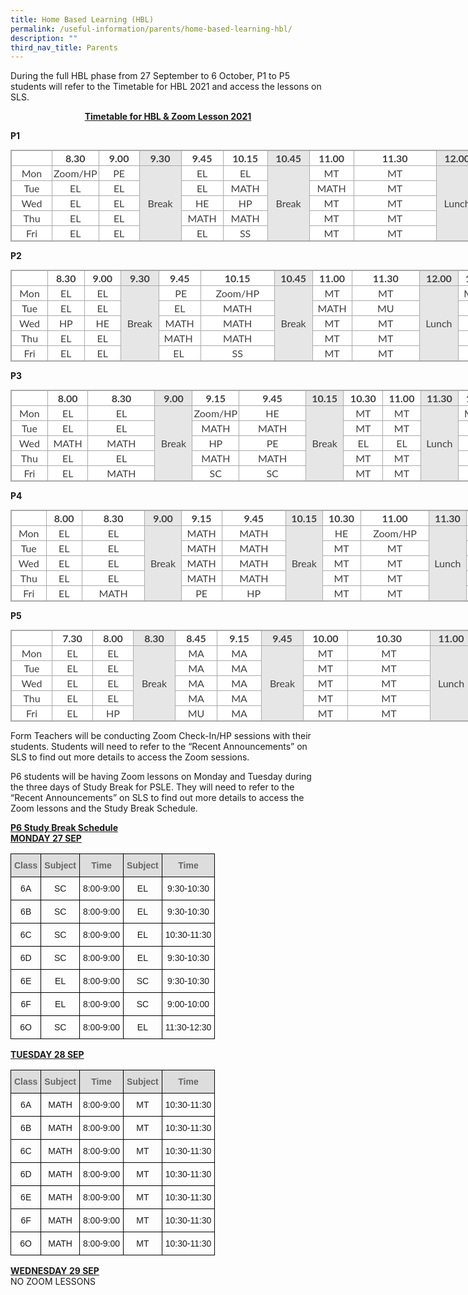 ```yaml
---
title: Home Based Learning (HBL)
permalink: /useful-information/parents/home-based-learning-hbl/
description: ""
third_nav_title: Parents
---
```

During the full HBL phase from 27 September to 6 October, P1 to P5 students will refer to the Timetable for HBL 2021 and access the lessons on SLS.

<p style="text-align:center;"><strong><u>Timetable for HBL & Zoom Lesson 2021</u></strong></p>

**P1**  

<table class="iveo_table ives_tab_simple3" style="margin: 0px; outline: 0px; padding: 0px; border-collapse: collapse; border: 1px solid rgb(170, 170, 170); color: rgb(65, 64, 66); font-family: Lato, sans-serif; font-size: 16px; font-style: normal; font-variant-ligatures: normal; font-variant-caps: normal; font-weight: 400; letter-spacing: normal; orphans: 2; text-align: left; text-transform: none; white-space: normal; widows: 2; word-spacing: 0px; -webkit-text-stroke-width: 0px; background-color: rgb(255, 255, 255); text-decoration-thickness: initial; text-decoration-style: initial; text-decoration-color: initial; width: 890px;"><tbody style="margin: 0px; outline: 0px; padding: 0px;"><tr style="margin: 0px; outline: 0px; padding: 0px;"><td width="60" style="margin: 0px; outline: 0px; padding: 2px; text-align: center; border: 1px solid rgb(170, 170, 170);"></td><td style="margin: 0px; outline: 0px; padding: 2px; text-align: center; border: 1px solid rgb(170, 170, 170); width: 60px;"><strong style="margin: 0px; outline: 0px; padding: 0px;">8.30</strong></td><td style="margin: 0px; outline: 0px; padding: 2px; text-align: center; border: 1px solid rgb(170, 170, 170); width: 60px;"><strong style="margin: 0px; outline: 0px; padding: 0px;">9.00</strong></td><td width="62" style="margin: 0px; outline: 0px; padding: 2px; text-align: center; border: 1px solid rgb(170, 170, 170); background-color: rgb(231, 230, 230);"><strong style="margin: 0px; outline: 0px; padding: 0px;">9.30</strong><br style="margin: 0px; outline: 0px; padding: 0px;"></td><td width="62" style="margin: 0px; outline: 0px; padding: 2px; text-align: center; border: 1px solid rgb(170, 170, 170);"><strong style="margin: 0px; outline: 0px; padding: 0px;">9.45</strong><br style="margin: 0px; outline: 0px; padding: 0px;"></td><td width="62" style="margin: 0px; outline: 0px; padding: 2px; text-align: center; border: 1px solid rgb(170, 170, 170);"><strong style="margin: 0px; outline: 0px; padding: 0px;">10.15</strong><br style="margin: 0px; outline: 0px; padding: 0px;"></td><td width="62" style="margin: 0px; outline: 0px; padding: 2px; text-align: center; border: 1px solid rgb(170, 170, 170); background-color: rgb(231, 230, 230);"><strong style="margin: 0px; outline: 0px; padding: 0px;">10.45</strong><br style="margin: 0px; outline: 0px; padding: 0px;"></td><td width="66" style="margin: 0px; outline: 0px; padding: 2px; text-align: center; border: 1px solid rgb(170, 170, 170);"><strong style="margin: 0px; outline: 0px; padding: 0px;">11.00</strong><br style="margin: 0px; outline: 0px; padding: 0px;"></td><td width="61" style="margin: 0px; outline: 0px; padding: 2px; text-align: center; border: 1px solid rgb(170, 170, 170);"><strong style="margin: 0px; outline: 0px; padding: 0px;">11.30</strong><br style="margin: 0px; outline: 0px; padding: 0px;"></td><td width="62" style="margin: 0px; outline: 0px; padding: 2px; text-align: center; border: 1px solid rgb(170, 170, 170); background-color: rgb(231, 230, 230);"><strong style="margin: 0px; outline: 0px; padding: 0px;">12.00</strong><br style="margin: 0px; outline: 0px; padding: 0px;"></td><td width="61" style="margin: 0px; outline: 0px; padding: 2px; text-align: center; border: 1px solid rgb(170, 170, 170);"><strong style="margin: 0px; outline: 0px; padding: 0px;">12.30</strong><br style="margin: 0px; outline: 0px; padding: 0px;"></td><td width="60" style="margin: 0px; outline: 0px; padding: 2px; text-align: center; border: 1px solid rgb(170, 170, 170);"><strong style="margin: 0px; outline: 0px; padding: 0px;">1.00</strong><br style="margin: 0px; outline: 0px; padding: 0px;"></td></tr><tr style="margin: 0px; outline: 0px; padding: 0px;"><td width="60" style="margin: 0px; outline: 0px; padding: 2px; text-align: center; border: 1px solid rgb(170, 170, 170);">Mon<br style="margin: 0px; outline: 0px; padding: 0px;"></td><td style="margin: 0px; outline: 0px; padding: 2px; text-align: center; border: 1px solid rgb(170, 170, 170); width: 60px;">Zoom/HP</td><td style="margin: 0px; outline: 0px; padding: 2px; text-align: center; border: 1px solid rgb(170, 170, 170); width: 60px;">PE</td><td rowspan="5" width="62" style="margin: 0px; outline: 0px; padding: 2px; text-align: center; border: 1px solid rgb(170, 170, 170); background-color: rgb(231, 230, 230);">Break<br style="margin: 0px; outline: 0px; padding: 0px;"></td><td width="62" style="margin: 0px; outline: 0px; padding: 2px; text-align: center; border: 1px solid rgb(170, 170, 170);">EL</td><td width="62" style="margin: 0px; outline: 0px; padding: 2px; text-align: center; border: 1px solid rgb(170, 170, 170);">EL<br style="margin: 0px; outline: 0px; padding: 0px;"></td><td rowspan="5" width="62" style="margin: 0px; outline: 0px; padding: 2px; text-align: center; border: 1px solid rgb(170, 170, 170); background-color: rgb(231, 230, 230);">Break<br style="margin: 0px; outline: 0px; padding: 0px;"></td><td style="margin: 0px; outline: 0px; padding: 2px; text-align: center; border: 1px solid rgb(170, 170, 170);">MT</td><td width="127" style="margin: 0px; outline: 0px; padding: 2px; text-align: center; border: 1px solid rgb(170, 170, 170);">MT<br style="margin: 0px; outline: 0px; padding: 0px;"></td><td rowspan="5" width="62" style="margin: 0px; outline: 0px; padding: 2px; text-align: center; border: 1px solid rgb(170, 170, 170); background-color: rgb(231, 230, 230);">Lunch<br style="margin: 0px; outline: 0px; padding: 0px;"></td><td width="61" style="margin: 0px; outline: 0px; padding: 2px; text-align: center; border: 1px solid rgb(170, 170, 170);">MATH<br style="margin: 0px; outline: 0px; padding: 0px;"></td><td width="60" style="margin: 0px; outline: 0px; padding: 2px; text-align: center; border: 1px solid rgb(170, 170, 170);">MATH<br style="margin: 0px; outline: 0px; padding: 0px;"></td></tr><tr style="margin: 0px; outline: 0px; padding: 0px;"><td width="60" style="margin: 0px; outline: 0px; padding: 2px; text-align: center; border: 1px solid rgb(170, 170, 170);">Tue<br style="margin: 0px; outline: 0px; padding: 0px;"></td><td style="margin: 0px; outline: 0px; padding: 2px; text-align: center; border: 1px solid rgb(170, 170, 170); width: 60px;">EL</td><td style="margin: 0px; outline: 0px; padding: 2px; text-align: center; border: 1px solid rgb(170, 170, 170); width: 60px;">EL</td><td width="62" style="margin: 0px; outline: 0px; padding: 2px; text-align: center; border: 1px solid rgb(170, 170, 170);">EL<br style="margin: 0px; outline: 0px; padding: 0px;"></td><td width="62" style="margin: 0px; outline: 0px; padding: 2px; text-align: center; border: 1px solid rgb(170, 170, 170);">MATH<br style="margin: 0px; outline: 0px; padding: 0px;"></td><td width="66" style="margin: 0px; outline: 0px; padding: 2px; text-align: center; border: 1px solid rgb(170, 170, 170);">MATH<br style="margin: 0px; outline: 0px; padding: 0px;"></td><td width="61" style="margin: 0px; outline: 0px; padding: 2px; text-align: center; border: 1px solid rgb(170, 170, 170);">MT<br style="margin: 0px; outline: 0px; padding: 0px;"></td><td width="61" style="margin: 0px; outline: 0px; padding: 2px; text-align: center; border: 1px solid rgb(170, 170, 170);">MT<br style="margin: 0px; outline: 0px; padding: 0px;"></td><td width="60" style="margin: 0px; outline: 0px; padding: 2px; text-align: center; border: 1px solid rgb(170, 170, 170);">MU<br style="margin: 0px; outline: 0px; padding: 0px;"></td></tr><tr style="margin: 0px; outline: 0px; padding: 0px;"><td width="60" style="margin: 0px; outline: 0px; padding: 2px; text-align: center; border: 1px solid rgb(170, 170, 170);">Wed<br style="margin: 0px; outline: 0px; padding: 0px;"></td><td style="margin: 0px; outline: 0px; padding: 2px; text-align: center; border: 1px solid rgb(170, 170, 170); width: 60px;">EL</td><td style="margin: 0px; outline: 0px; padding: 2px; text-align: center; border: 1px solid rgb(170, 170, 170); width: 60px;">EL</td><td style="margin: 0px; outline: 0px; padding: 2px; text-align: center; border: 1px solid rgb(170, 170, 170);">HE</td><td width="66" style="margin: 0px; outline: 0px; padding: 2px; text-align: center; border: 1px solid rgb(170, 170, 170);">HP<br style="margin: 0px; outline: 0px; padding: 0px;"></td><td width="61" style="margin: 0px; outline: 0px; padding: 2px; text-align: center; border: 1px solid rgb(170, 170, 170);">MT<br style="margin: 0px; outline: 0px; padding: 0px;"></td><td width="61" style="margin: 0px; outline: 0px; padding: 2px; text-align: center; border: 1px solid rgb(170, 170, 170);">MT<br style="margin: 0px; outline: 0px; padding: 0px;"></td><td width="60" style="margin: 0px; outline: 0px; padding: 2px; text-align: center; border: 1px solid rgb(170, 170, 170);">MATH<br style="margin: 0px; outline: 0px; padding: 0px;"></td><td width="60" style="margin: 0px; outline: 0px; padding: 2px; text-align: center; border: 1px solid rgb(170, 170, 170);">MATH<br style="margin: 0px; outline: 0px; padding: 0px;"></td></tr><tr style="margin: 0px; outline: 0px; padding: 0px;"><td width="60" style="margin: 0px; outline: 0px; padding: 2px; text-align: center; border: 1px solid rgb(170, 170, 170);">Thu<br style="margin: 0px; outline: 0px; padding: 0px;"></td><td style="margin: 0px; outline: 0px; padding: 2px; text-align: center; border: 1px solid rgb(170, 170, 170); width: 60px;">EL</td><td style="margin: 0px; outline: 0px; padding: 2px; text-align: center; border: 1px solid rgb(170, 170, 170); width: 60px;">EL</td><td width="62" style="margin: 0px; outline: 0px; padding: 2px; text-align: center; border: 1px solid rgb(170, 170, 170);">MATH</td><td width="62" style="margin: 0px; outline: 0px; padding: 2px; text-align: center; border: 1px solid rgb(170, 170, 170);">MATH<br style="margin: 0px; outline: 0px; padding: 0px;"></td><td width="66" style="margin: 0px; outline: 0px; padding: 2px; text-align: center; border: 1px solid rgb(170, 170, 170);">MT<br style="margin: 0px; outline: 0px; padding: 0px;"></td><td width="61" style="margin: 0px; outline: 0px; padding: 2px; text-align: center; border: 1px solid rgb(170, 170, 170);">MT<br style="margin: 0px; outline: 0px; padding: 0px;"></td><td width="61" style="margin: 0px; outline: 0px; padding: 2px; text-align: center; border: 1px solid rgb(170, 170, 170);">ART<br style="margin: 0px; outline: 0px; padding: 0px;"></td><td width="60" style="margin: 0px; outline: 0px; padding: 2px; text-align: center; border: 1px solid rgb(170, 170, 170);">ART<br style="margin: 0px; outline: 0px; padding: 0px;"></td></tr><tr style="margin: 0px; outline: 0px; padding: 0px;"><td width="60" style="margin: 0px; outline: 0px; padding: 2px; text-align: center; border: 1px solid rgb(170, 170, 170);">Fri<br style="margin: 0px; outline: 0px; padding: 0px;"></td><td style="margin: 0px; outline: 0px; padding: 2px; text-align: center; border: 1px solid rgb(170, 170, 170); width: 60px;">EL</td><td style="margin: 0px; outline: 0px; padding: 2px; text-align: center; border: 1px solid rgb(170, 170, 170); width: 60px;">EL</td><td width="62" style="margin: 0px; outline: 0px; padding: 2px; text-align: center; border: 1px solid rgb(170, 170, 170);">EL<br style="margin: 0px; outline: 0px; padding: 0px;"></td><td width="62" style="margin: 0px; outline: 0px; padding: 2px; text-align: center; border: 1px solid rgb(170, 170, 170);">SS<br style="margin: 0px; outline: 0px; padding: 0px;"></td><td style="margin: 0px; outline: 0px; padding: 2px; text-align: center; border: 1px solid rgb(170, 170, 170);">MT</td><td width="127" style="margin: 0px; outline: 0px; padding: 2px; text-align: center; border: 1px solid rgb(170, 170, 170);">MT<br style="margin: 0px; outline: 0px; padding: 0px;"></td><td width="61" style="margin: 0px; outline: 0px; padding: 2px; text-align: center; border: 1px solid rgb(170, 170, 170);">MT<br style="margin: 0px; outline: 0px; padding: 0px;"></td><td width="60" style="margin: 0px; outline: 0px; padding: 2px; text-align: center; border: 1px solid rgb(170, 170, 170);">MU<br style="margin: 0px; outline: 0px; padding: 0px;"></td></tr></tbody></table>

  
  
**P2**  

<table class="iveo_table ives_tab_simple3" style="margin: 0px; outline: 0px; padding: 0px; border-collapse: collapse; border: 1px solid rgb(170, 170, 170); color: rgb(65, 64, 66); font-family: Lato, sans-serif; font-size: 16px; font-style: normal; font-variant-ligatures: normal; font-variant-caps: normal; font-weight: 400; letter-spacing: normal; orphans: 2; text-align: left; text-transform: none; white-space: normal; widows: 2; word-spacing: 0px; -webkit-text-stroke-width: 0px; background-color: rgb(255, 255, 255); text-decoration-thickness: initial; text-decoration-style: initial; text-decoration-color: initial; width: 890px;"><tbody style="margin: 0px; outline: 0px; padding: 0px;"><tr style="margin: 0px; outline: 0px; padding: 0px;"><td width="60" style="margin: 0px; outline: 0px; padding: 2px; text-align: center; border: 1px solid rgb(170, 170, 170);"></td><td width="61" style="margin: 0px; outline: 0px; padding: 2px; text-align: center; border: 1px solid rgb(170, 170, 170);"><strong style="margin: 0px; outline: 0px; padding: 0px;">8.30</strong><br style="margin: 0px; outline: 0px; padding: 0px;"></td><td width="61" style="margin: 0px; outline: 0px; padding: 2px; text-align: center; border: 1px solid rgb(170, 170, 170);"><strong style="margin: 0px; outline: 0px; padding: 0px;">9.00</strong><br style="margin: 0px; outline: 0px; padding: 0px;"></td><td width="61" style="margin: 0px; outline: 0px; padding: 2px; text-align: center; border: 1px solid rgb(170, 170, 170); background-color: rgb(231, 230, 230);"><strong style="margin: 0px; outline: 0px; padding: 0px;">9.30</strong><br style="margin: 0px; outline: 0px; padding: 0px;"></td><td width="66" style="margin: 0px; outline: 0px; padding: 2px; text-align: center; border: 1px solid rgb(170, 170, 170);"><strong style="margin: 0px; outline: 0px; padding: 0px;">9.45</strong><br style="margin: 0px; outline: 0px; padding: 0px;"></td><td width="62" style="margin: 0px; outline: 0px; padding: 2px; text-align: center; border: 1px solid rgb(170, 170, 170);"><strong style="margin: 0px; outline: 0px; padding: 0px;">10.15</strong><br style="margin: 0px; outline: 0px; padding: 0px;"></td><td width="61" style="margin: 0px; outline: 0px; padding: 2px; text-align: center; border: 1px solid rgb(170, 170, 170); background-color: rgb(231, 230, 230);"><strong style="margin: 0px; outline: 0px; padding: 0px;">10.45</strong><br style="margin: 0px; outline: 0px; padding: 0px;"></td><td colspan="2" width="65" style="margin: 0px; outline: 0px; padding: 2px; text-align: center; border: 1px solid rgb(170, 170, 170);"><strong style="margin: 0px; outline: 0px; padding: 0px;">11.00</strong><br style="margin: 0px; outline: 0px; padding: 0px;"></td><td width="61" style="margin: 0px; outline: 0px; padding: 2px; text-align: center; border: 1px solid rgb(170, 170, 170);"><strong style="margin: 0px; outline: 0px; padding: 0px;">11.30</strong><br style="margin: 0px; outline: 0px; padding: 0px;"></td><td width="62" style="margin: 0px; outline: 0px; padding: 2px; text-align: center; border: 1px solid rgb(170, 170, 170); background-color: rgb(231, 230, 230);"><strong style="margin: 0px; outline: 0px; padding: 0px;">12.00</strong><br style="margin: 0px; outline: 0px; padding: 0px;"></td><td width="63" style="margin: 0px; outline: 0px; padding: 2px; text-align: center; border: 1px solid rgb(170, 170, 170);"><strong style="margin: 0px; outline: 0px; padding: 0px;">12.30</strong><br style="margin: 0px; outline: 0px; padding: 0px;"></td><td width="60" style="margin: 0px; outline: 0px; padding: 2px; text-align: center; border: 1px solid rgb(170, 170, 170);"><strong style="margin: 0px; outline: 0px; padding: 0px;">1.00</strong><br style="margin: 0px; outline: 0px; padding: 0px;"></td></tr><tr style="margin: 0px; outline: 0px; padding: 0px;"><td width="60" style="margin: 0px; outline: 0px; padding: 2px; text-align: center; border: 1px solid rgb(170, 170, 170);">Mon<br style="margin: 0px; outline: 0px; padding: 0px;"></td><td width="61" style="margin: 0px; outline: 0px; padding: 2px; text-align: center; border: 1px solid rgb(170, 170, 170);">EL<br style="margin: 0px; outline: 0px; padding: 0px;"></td><td width="61" style="margin: 0px; outline: 0px; padding: 2px; text-align: center; border: 1px solid rgb(170, 170, 170);">EL<br style="margin: 0px; outline: 0px; padding: 0px;"></td><td rowspan="5" width="61" style="margin: 0px; outline: 0px; padding: 2px; text-align: center; border: 1px solid rgb(170, 170, 170); background-color: rgb(231, 230, 230);">Break<br style="margin: 0px; outline: 0px; padding: 0px;"></td><td style="margin: 0px; outline: 0px; padding: 2px; text-align: center; border: 1px solid rgb(170, 170, 170);">&nbsp;PE</td><td width="128" style="margin: 0px; outline: 0px; padding: 2px; text-align: center; border: 1px solid rgb(170, 170, 170);">Zoom/HP<br style="margin: 0px; outline: 0px; padding: 0px;"></td><td rowspan="5" width="61" style="margin: 0px; outline: 0px; padding: 2px; text-align: center; border: 1px solid rgb(170, 170, 170); background-color: rgb(231, 230, 230);">Break<br style="margin: 0px; outline: 0px; padding: 0px;"></td><td colspan="2" style="margin: 0px; outline: 0px; padding: 2px; text-align: center; border: 1px solid rgb(170, 170, 170);">MT</td><td width="125" style="margin: 0px; outline: 0px; padding: 2px; text-align: center; border: 1px solid rgb(170, 170, 170);">MT</td><td rowspan="5" width="62" style="margin: 0px; outline: 0px; padding: 2px; text-align: center; border: 1px solid rgb(170, 170, 170); background-color: rgb(231, 230, 230);">Lunch<br style="margin: 0px; outline: 0px; padding: 0px;"></td><td width="63" style="margin: 0px; outline: 0px; padding: 2px; text-align: center; border: 1px solid rgb(170, 170, 170);">MATH<br style="margin: 0px; outline: 0px; padding: 0px;"></td><td width="60" style="margin: 0px; outline: 0px; padding: 2px; text-align: center; border: 1px solid rgb(170, 170, 170);">MATH<br style="margin: 0px; outline: 0px; padding: 0px;"></td></tr><tr style="margin: 0px; outline: 0px; padding: 0px;"><td width="60" style="margin: 0px; outline: 0px; padding: 2px; text-align: center; border: 1px solid rgb(170, 170, 170);">Tue<br style="margin: 0px; outline: 0px; padding: 0px;"></td><td width="61" style="margin: 0px; outline: 0px; padding: 2px; text-align: center; border: 1px solid rgb(170, 170, 170);">EL<br style="margin: 0px; outline: 0px; padding: 0px;"></td><td width="61" style="margin: 0px; outline: 0px; padding: 2px; text-align: center; border: 1px solid rgb(170, 170, 170);">EL<br style="margin: 0px; outline: 0px; padding: 0px;"></td><td width="66" style="margin: 0px; outline: 0px; padding: 2px; text-align: center; border: 1px solid rgb(170, 170, 170);">EL<br style="margin: 0px; outline: 0px; padding: 0px;"></td><td width="62" style="margin: 0px; outline: 0px; padding: 2px; text-align: center; border: 1px solid rgb(170, 170, 170);">MATH<br style="margin: 0px; outline: 0px; padding: 0px;"></td><td width="62" style="margin: 0px; outline: 0px; padding: 2px; text-align: center; border: 1px solid rgb(170, 170, 170);">MATH<br style="margin: 0px; outline: 0px; padding: 0px;"></td><td colspan="2" width="63" style="margin: 0px; outline: 0px; padding: 2px; text-align: center; border: 1px solid rgb(170, 170, 170);">MU<br style="margin: 0px; outline: 0px; padding: 0px;"></td><td style="margin: 0px; outline: 0px; padding: 2px; text-align: center; border: 1px solid rgb(170, 170, 170);">&nbsp;MT</td><td width="123" style="margin: 0px; outline: 0px; padding: 2px; text-align: center; border: 1px solid rgb(170, 170, 170);">MT</td></tr><tr style="margin: 0px; outline: 0px; padding: 0px;"><td width="60" style="margin: 0px; outline: 0px; padding: 2px; text-align: center; border: 1px solid rgb(170, 170, 170);">Wed<br style="margin: 0px; outline: 0px; padding: 0px;"></td><td width="61" style="margin: 0px; outline: 0px; padding: 2px; text-align: center; border: 1px solid rgb(170, 170, 170);">HP</td><td width="61" style="margin: 0px; outline: 0px; padding: 2px; text-align: center; border: 1px solid rgb(170, 170, 170);">HE<br style="margin: 0px; outline: 0px; padding: 0px;"></td><td width="66" style="margin: 0px; outline: 0px; padding: 2px; text-align: center; border: 1px solid rgb(170, 170, 170);">MATH<br style="margin: 0px; outline: 0px; padding: 0px;"></td><td width="62" style="margin: 0px; outline: 0px; padding: 2px; text-align: center; border: 1px solid rgb(170, 170, 170);">MATH<br style="margin: 0px; outline: 0px; padding: 0px;"></td><td colspan="2" style="margin: 0px; outline: 0px; padding: 2px; text-align: center; border: 1px solid rgb(170, 170, 170);">MT</td><td width="125" style="margin: 0px; outline: 0px; padding: 2px; text-align: center; border: 1px solid rgb(170, 170, 170);">MT<br style="margin: 0px; outline: 0px; padding: 0px;"></td><td width="63" style="margin: 0px; outline: 0px; padding: 2px; text-align: center; border: 1px solid rgb(170, 170, 170);">EL<br style="margin: 0px; outline: 0px; padding: 0px;"></td><td width="60" style="margin: 0px; outline: 0px; padding: 2px; text-align: center; border: 1px solid rgb(170, 170, 170);">EL<br style="margin: 0px; outline: 0px; padding: 0px;"></td></tr><tr style="margin: 0px; outline: 0px; padding: 0px;"><td width="60" style="margin: 0px; outline: 0px; padding: 2px; text-align: center; border: 1px solid rgb(170, 170, 170);">Thu<br style="margin: 0px; outline: 0px; padding: 0px;"></td><td width="61" style="margin: 0px; outline: 0px; padding: 2px; text-align: center; border: 1px solid rgb(170, 170, 170);">EL<br style="margin: 0px; outline: 0px; padding: 0px;"></td><td width="61" style="margin: 0px; outline: 0px; padding: 2px; text-align: center; border: 1px solid rgb(170, 170, 170);">EL<br style="margin: 0px; outline: 0px; padding: 0px;"></td><td style="margin: 0px; outline: 0px; padding: 2px; text-align: center; border: 1px solid rgb(170, 170, 170);">MATH&nbsp;</td><td width="128" style="margin: 0px; outline: 0px; padding: 2px; text-align: center; border: 1px solid rgb(170, 170, 170);">MATH</td><td colspan="2" width="65" style="margin: 0px; outline: 0px; padding: 2px; text-align: center; border: 1px solid rgb(170, 170, 170);">MT<br style="margin: 0px; outline: 0px; padding: 0px;"></td><td width="61" style="margin: 0px; outline: 0px; padding: 2px; text-align: center; border: 1px solid rgb(170, 170, 170);">MT<br style="margin: 0px; outline: 0px; padding: 0px;"></td><td width="63" style="margin: 0px; outline: 0px; padding: 2px; text-align: center; border: 1px solid rgb(170, 170, 170);">ART<br style="margin: 0px; outline: 0px; padding: 0px;"></td><td width="60" style="margin: 0px; outline: 0px; padding: 2px; text-align: center; border: 1px solid rgb(170, 170, 170);">ART<br style="margin: 0px; outline: 0px; padding: 0px;"></td></tr><tr style="margin: 0px; outline: 0px; padding: 0px;"><td width="60" style="margin: 0px; outline: 0px; padding: 2px; text-align: center; border: 1px solid rgb(170, 170, 170);">Fri<br style="margin: 0px; outline: 0px; padding: 0px;"></td><td width="61" style="margin: 0px; outline: 0px; padding: 2px; text-align: center; border: 1px solid rgb(170, 170, 170);">EL<br style="margin: 0px; outline: 0px; padding: 0px;"></td><td width="61" style="margin: 0px; outline: 0px; padding: 2px; text-align: center; border: 1px solid rgb(170, 170, 170);">EL<br style="margin: 0px; outline: 0px; padding: 0px;"></td><td style="margin: 0px; outline: 0px; padding: 2px; text-align: center; border: 1px solid rgb(170, 170, 170);">EL&nbsp;</td><td width="128" style="margin: 0px; outline: 0px; padding: 2px; text-align: center; border: 1px solid rgb(170, 170, 170);">SS<br style="margin: 0px; outline: 0px; padding: 0px;"></td><td colspan="2" width="65" style="margin: 0px; outline: 0px; padding: 2px; text-align: center; border: 1px solid rgb(170, 170, 170);">MT<br style="margin: 0px; outline: 0px; padding: 0px;"></td><td width="61" style="margin: 0px; outline: 0px; padding: 2px; text-align: center; border: 1px solid rgb(170, 170, 170);">MT<br style="margin: 0px; outline: 0px; padding: 0px;"></td><td width="63" style="margin: 0px; outline: 0px; padding: 2px; text-align: center; border: 1px solid rgb(170, 170, 170);">MT<br style="margin: 0px; outline: 0px; padding: 0px;"></td><td width="60" style="margin: 0px; outline: 0px; padding: 2px; text-align: center; border: 1px solid rgb(170, 170, 170);">MU<br style="margin: 0px; outline: 0px; padding: 0px;"></td></tr></tbody></table>

  
  

**P3**

<table class="iveo_table ives_tab_simple3" style="margin: 0px; outline: 0px; padding: 0px; border-collapse: collapse; border: 1px solid rgb(170, 170, 170); color: rgb(65, 64, 66); font-family: Lato, sans-serif; font-size: 16px; font-style: normal; font-variant-ligatures: normal; font-variant-caps: normal; font-weight: 400; letter-spacing: normal; orphans: 2; text-align: left; text-transform: none; white-space: normal; widows: 2; word-spacing: 0px; -webkit-text-stroke-width: 0px; background-color: rgb(255, 255, 255); text-decoration-thickness: initial; text-decoration-style: initial; text-decoration-color: initial; width: 890px;"><tbody style="margin: 0px; outline: 0px; padding: 0px;"><tr style="margin: 0px; outline: 0px; padding: 0px;"><td width="62" style="margin: 0px; outline: 0px; padding: 2px; text-align: center; border: 1px solid rgb(170, 170, 170);"></td><td width="66" style="margin: 0px; outline: 0px; padding: 2px; text-align: center; border: 1px solid rgb(170, 170, 170);"><strong style="margin: 0px; outline: 0px; padding: 0px;">8.00</strong><br style="margin: 0px; outline: 0px; padding: 0px;"></td><td width="62" style="margin: 0px; outline: 0px; padding: 2px; text-align: center; border: 1px solid rgb(170, 170, 170);"><strong style="margin: 0px; outline: 0px; padding: 0px;">8.30</strong><br style="margin: 0px; outline: 0px; padding: 0px;"></td><td width="62" style="margin: 0px; outline: 0px; padding: 2px; text-align: center; border: 1px solid rgb(170, 170, 170); background-color: rgb(231, 230, 230);"><strong style="margin: 0px; outline: 0px; padding: 0px;">9.00</strong><br style="margin: 0px; outline: 0px; padding: 0px;"></td><td width="66" style="margin: 0px; outline: 0px; padding: 2px; text-align: center; border: 1px solid rgb(170, 170, 170);"><strong style="margin: 0px; outline: 0px; padding: 0px;">9.15</strong><br style="margin: 0px; outline: 0px; padding: 0px;"></td><td width="62" style="margin: 0px; outline: 0px; padding: 2px; text-align: center; border: 1px solid rgb(170, 170, 170);"><strong style="margin: 0px; outline: 0px; padding: 0px;">9.45</strong><br style="margin: 0px; outline: 0px; padding: 0px;"></td><td width="62" style="margin: 0px; outline: 0px; padding: 2px; text-align: center; border: 1px solid rgb(170, 170, 170); background-color: rgb(231, 230, 230);"><strong style="margin: 0px; outline: 0px; padding: 0px;">10.15</strong><br style="margin: 0px; outline: 0px; padding: 0px;"></td><td width="66" style="margin: 0px; outline: 0px; padding: 2px; text-align: center; border: 1px solid rgb(170, 170, 170);"><strong style="margin: 0px; outline: 0px; padding: 0px;">10.30</strong><br style="margin: 0px; outline: 0px; padding: 0px;"></td><td width="62" style="margin: 0px; outline: 0px; padding: 2px; text-align: center; border: 1px solid rgb(170, 170, 170);"><strong style="margin: 0px; outline: 0px; padding: 0px;">11.00</strong><br style="margin: 0px; outline: 0px; padding: 0px;"></td><td width="62" style="margin: 0px; outline: 0px; padding: 2px; text-align: center; border: 1px solid rgb(170, 170, 170); background-color: rgb(231, 230, 230);"><strong style="margin: 0px; outline: 0px; padding: 0px;">11.30</strong><br style="margin: 0px; outline: 0px; padding: 0px;"></td><td width="66" style="margin: 0px; outline: 0px; padding: 2px; text-align: center; border: 1px solid rgb(170, 170, 170);"><strong style="margin: 0px; outline: 0px; padding: 0px;">12.00</strong><br style="margin: 0px; outline: 0px; padding: 0px;"></td><td width="62" style="margin: 0px; outline: 0px; padding: 2px; text-align: center; border: 1px solid rgb(170, 170, 170);"><strong style="margin: 0px; outline: 0px; padding: 0px;">12.30</strong><br style="margin: 0px; outline: 0px; padding: 0px;"></td></tr><tr style="margin: 0px; outline: 0px; padding: 0px;"><td width="62" style="margin: 0px; outline: 0px; padding: 2px; text-align: center; border: 1px solid rgb(170, 170, 170);">Mon<br style="margin: 0px; outline: 0px; padding: 0px;"></td><td style="margin: 0px; outline: 0px; padding: 2px; text-align: center; border: 1px solid rgb(170, 170, 170);">EL</td><td width="128" style="margin: 0px; outline: 0px; padding: 2px; text-align: center; border: 1px solid rgb(170, 170, 170);">EL<br style="margin: 0px; outline: 0px; padding: 0px;"></td><td rowspan="5" width="62" style="margin: 0px; outline: 0px; padding: 2px; text-align: center; border: 1px solid rgb(170, 170, 170); background-color: rgb(231, 230, 230);">Break<br style="margin: 0px; outline: 0px; padding: 0px;"></td><td width="66" style="margin: 0px; outline: 0px; padding: 2px; text-align: center; border: 1px solid rgb(170, 170, 170);">Zoom/HP<br style="margin: 0px; outline: 0px; padding: 0px;"></td><td width="62" style="margin: 0px; outline: 0px; padding: 2px; text-align: center; border: 1px solid rgb(170, 170, 170);">HE<br style="margin: 0px; outline: 0px; padding: 0px;"></td><td rowspan="5" width="62" style="margin: 0px; outline: 0px; padding: 2px; text-align: center; border: 1px solid rgb(170, 170, 170); background-color: rgb(231, 230, 230);">Break<br style="margin: 0px; outline: 0px; padding: 0px;"></td><td width="66" style="margin: 0px; outline: 0px; padding: 2px; text-align: center; border: 1px solid rgb(170, 170, 170);">MT<br style="margin: 0px; outline: 0px; padding: 0px;"></td><td width="62" style="margin: 0px; outline: 0px; padding: 2px; text-align: center; border: 1px solid rgb(170, 170, 170);">MT<br style="margin: 0px; outline: 0px; padding: 0px;"></td><td rowspan="5" width="62" style="margin: 0px; outline: 0px; padding: 2px; text-align: center; border: 1px solid rgb(170, 170, 170); background-color: rgb(231, 230, 230);">Lunch<br style="margin: 0px; outline: 0px; padding: 0px;"></td><td style="margin: 0px; outline: 0px; padding: 2px; text-align: center; border: 1px solid rgb(170, 170, 170);">MATH</td><td width="128" style="margin: 0px; outline: 0px; padding: 2px; text-align: center; border: 1px solid rgb(170, 170, 170);">MATH<br style="margin: 0px; outline: 0px; padding: 0px;"></td></tr><tr style="margin: 0px; outline: 0px; padding: 0px;"><td width="62" style="margin: 0px; outline: 0px; padding: 2px; text-align: center; border: 1px solid rgb(170, 170, 170);">Tue<br style="margin: 0px; outline: 0px; padding: 0px;"></td><td style="margin: 0px; outline: 0px; padding: 2px; text-align: center; border: 1px solid rgb(170, 170, 170);">EL<br style="margin: 0px; outline: 0px; padding: 0px;"></td><td width="128" style="margin: 0px; outline: 0px; padding: 2px; text-align: center; border: 1px solid rgb(170, 170, 170);">EL<br style="margin: 0px; outline: 0px; padding: 0px;"></td><td style="margin: 0px; outline: 0px; padding: 2px; text-align: center; border: 1px solid rgb(170, 170, 170);">MATH</td><td width="128" style="margin: 0px; outline: 0px; padding: 2px; text-align: center; border: 1px solid rgb(170, 170, 170);">MATH<br style="margin: 0px; outline: 0px; padding: 0px;"></td><td width="66" style="margin: 0px; outline: 0px; padding: 2px; text-align: center; border: 1px solid rgb(170, 170, 170);">MT<br style="margin: 0px; outline: 0px; padding: 0px;"></td><td width="62" style="margin: 0px; outline: 0px; padding: 2px; text-align: center; border: 1px solid rgb(170, 170, 170);">MT<br style="margin: 0px; outline: 0px; padding: 0px;"></td><td width="66" style="margin: 0px; outline: 0px; padding: 2px; text-align: center; border: 1px solid rgb(170, 170, 170);">SC<br style="margin: 0px; outline: 0px; padding: 0px;"></td><td width="62" style="margin: 0px; outline: 0px; padding: 2px; text-align: center; border: 1px solid rgb(170, 170, 170);">SC<br style="margin: 0px; outline: 0px; padding: 0px;"></td></tr><tr style="margin: 0px; outline: 0px; padding: 0px;"><td width="62" style="margin: 0px; outline: 0px; padding: 2px; text-align: center; border: 1px solid rgb(170, 170, 170);">Wed<br style="margin: 0px; outline: 0px; padding: 0px;"></td><td style="margin: 0px; outline: 0px; padding: 2px; text-align: center; border: 1px solid rgb(170, 170, 170);">MATH</td><td width="128" style="margin: 0px; outline: 0px; padding: 2px; text-align: center; border: 1px solid rgb(170, 170, 170);">MATH<br style="margin: 0px; outline: 0px; padding: 0px;"></td><td style="margin: 0px; outline: 0px; padding: 2px; text-align: center; border: 1px solid rgb(170, 170, 170);">HP</td><td width="128" style="margin: 0px; outline: 0px; padding: 2px; text-align: center; border: 1px solid rgb(170, 170, 170);">PE<br style="margin: 0px; outline: 0px; padding: 0px;"></td><td width="66" style="margin: 0px; outline: 0px; padding: 2px; text-align: center; border: 1px solid rgb(170, 170, 170);">EL<br style="margin: 0px; outline: 0px; padding: 0px;"></td><td width="62" style="margin: 0px; outline: 0px; padding: 2px; text-align: center; border: 1px solid rgb(170, 170, 170);">EL<br style="margin: 0px; outline: 0px; padding: 0px;"></td><td width="66" style="margin: 0px; outline: 0px; padding: 2px; text-align: center; border: 1px solid rgb(170, 170, 170);">MT<br style="margin: 0px; outline: 0px; padding: 0px;"></td><td width="62" style="margin: 0px; outline: 0px; padding: 2px; text-align: center; border: 1px solid rgb(170, 170, 170);">MT<br style="margin: 0px; outline: 0px; padding: 0px;"></td></tr><tr style="margin: 0px; outline: 0px; padding: 0px;"><td width="62" style="margin: 0px; outline: 0px; padding: 2px; text-align: center; border: 1px solid rgb(170, 170, 170);">Thu<br style="margin: 0px; outline: 0px; padding: 0px;"></td><td width="66" style="margin: 0px; outline: 0px; padding: 2px; text-align: center; border: 1px solid rgb(170, 170, 170);">EL<br style="margin: 0px; outline: 0px; padding: 0px;"></td><td width="62" style="margin: 0px; outline: 0px; padding: 2px; text-align: center; border: 1px solid rgb(170, 170, 170);">EL<br style="margin: 0px; outline: 0px; padding: 0px;"></td><td width="66" style="margin: 0px; outline: 0px; padding: 2px; text-align: center; border: 1px solid rgb(170, 170, 170);">MATH<br style="margin: 0px; outline: 0px; padding: 0px;"></td><td width="62" style="margin: 0px; outline: 0px; padding: 2px; text-align: center; border: 1px solid rgb(170, 170, 170);">MATH<br style="margin: 0px; outline: 0px; padding: 0px;"></td><td width="66" style="margin: 0px; outline: 0px; padding: 2px; text-align: center; border: 1px solid rgb(170, 170, 170);">MT<br style="margin: 0px; outline: 0px; padding: 0px;"></td><td width="62" style="margin: 0px; outline: 0px; padding: 2px; text-align: center; border: 1px solid rgb(170, 170, 170);">MT</td><td width="66" style="margin: 0px; outline: 0px; padding: 2px; text-align: center; border: 1px solid rgb(170, 170, 170);">MU<br style="margin: 0px; outline: 0px; padding: 0px;"></td><td width="62" style="margin: 0px; outline: 0px; padding: 2px; text-align: center; border: 1px solid rgb(170, 170, 170);">SS<br style="margin: 0px; outline: 0px; padding: 0px;"></td></tr><tr style="margin: 0px; outline: 0px; padding: 0px;"><td width="62" style="margin: 0px; outline: 0px; padding: 2px; text-align: center; border: 1px solid rgb(170, 170, 170);">Fri<br style="margin: 0px; outline: 0px; padding: 0px;"></td><td width="66" style="margin: 0px; outline: 0px; padding: 2px; text-align: center; border: 1px solid rgb(170, 170, 170);">EL<br style="margin: 0px; outline: 0px; padding: 0px;"></td><td width="62" style="margin: 0px; outline: 0px; padding: 2px; text-align: center; border: 1px solid rgb(170, 170, 170);">MATH<br style="margin: 0px; outline: 0px; padding: 0px;"></td><td width="66" style="margin: 0px; outline: 0px; padding: 2px; text-align: center; border: 1px solid rgb(170, 170, 170);">SC<br style="margin: 0px; outline: 0px; padding: 0px;"></td><td width="62" style="margin: 0px; outline: 0px; padding: 2px; text-align: center; border: 1px solid rgb(170, 170, 170);">SC<br style="margin: 0px; outline: 0px; padding: 0px;"></td><td width="66" style="margin: 0px; outline: 0px; padding: 2px; text-align: center; border: 1px solid rgb(170, 170, 170);">MT</td><td width="62" style="margin: 0px; outline: 0px; padding: 2px; text-align: center; border: 1px solid rgb(170, 170, 170);">MT</td><td style="margin: 0px; outline: 0px; padding: 2px; text-align: center; border: 1px solid rgb(170, 170, 170);">ART</td><td width="128" style="margin: 0px; outline: 0px; padding: 2px; text-align: center; border: 1px solid rgb(170, 170, 170);">ART</td></tr></tbody></table>

  

  

**P4**

<table class="iveo_table ives_tab_simple3" style="margin: 0px; outline: 0px; padding: 0px; border-collapse: collapse; border: 1px solid rgb(170, 170, 170); color: rgb(65, 64, 66); font-family: Lato, sans-serif; font-size: 16px; font-style: normal; font-variant-ligatures: normal; font-variant-caps: normal; font-weight: 400; letter-spacing: normal; orphans: 2; text-align: left; text-transform: none; white-space: normal; widows: 2; word-spacing: 0px; -webkit-text-stroke-width: 0px; background-color: rgb(255, 255, 255); text-decoration-thickness: initial; text-decoration-style: initial; text-decoration-color: initial; width: 890px;"><tbody style="margin: 0px; outline: 0px; padding: 0px;"><tr style="margin: 0px; outline: 0px; padding: 0px;"><td width="62" style="margin: 0px; outline: 0px; padding: 2px; text-align: center; border: 1px solid rgb(170, 170, 170);"></td><td width="66" style="margin: 0px; outline: 0px; padding: 2px; text-align: center; border: 1px solid rgb(170, 170, 170);"><strong style="margin: 0px; outline: 0px; padding: 0px;">8.00</strong><br style="margin: 0px; outline: 0px; padding: 0px;"></td><td width="62" style="margin: 0px; outline: 0px; padding: 2px; text-align: center; border: 1px solid rgb(170, 170, 170);"><strong style="margin: 0px; outline: 0px; padding: 0px;">8.30</strong><br style="margin: 0px; outline: 0px; padding: 0px;"></td><td width="62" style="margin: 0px; outline: 0px; padding: 2px; text-align: center; border: 1px solid rgb(170, 170, 170); background-color: rgb(231, 230, 230);"><strong style="margin: 0px; outline: 0px; padding: 0px;">9.00</strong><br style="margin: 0px; outline: 0px; padding: 0px;"></td><td width="69" style="margin: 0px; outline: 0px; padding: 2px; text-align: center; border: 1px solid rgb(170, 170, 170);"><strong style="margin: 0px; outline: 0px; padding: 0px;">9.15</strong><br style="margin: 0px; outline: 0px; padding: 0px;"></td><td width="62" style="margin: 0px; outline: 0px; padding: 2px; text-align: center; border: 1px solid rgb(170, 170, 170);"><strong style="margin: 0px; outline: 0px; padding: 0px;">9.45</strong><br style="margin: 0px; outline: 0px; padding: 0px;"></td><td width="62" style="margin: 0px; outline: 0px; padding: 2px; text-align: center; border: 1px solid rgb(170, 170, 170); background-color: rgb(231, 230, 230);"><strong style="margin: 0px; outline: 0px; padding: 0px;">10.15</strong><br style="margin: 0px; outline: 0px; padding: 0px;"></td><td width="66" style="margin: 0px; outline: 0px; padding: 2px; text-align: center; border: 1px solid rgb(170, 170, 170);"><strong style="margin: 0px; outline: 0px; padding: 0px;">10.30</strong><br style="margin: 0px; outline: 0px; padding: 0px;"></td><td width="62" style="margin: 0px; outline: 0px; padding: 2px; text-align: center; border: 1px solid rgb(170, 170, 170);"><strong style="margin: 0px; outline: 0px; padding: 0px;">11.00</strong><br style="margin: 0px; outline: 0px; padding: 0px;"></td><td width="62" style="margin: 0px; outline: 0px; padding: 2px; text-align: center; border: 1px solid rgb(170, 170, 170); background-color: rgb(231, 230, 230);"><strong style="margin: 0px; outline: 0px; padding: 0px;">11.30</strong><br style="margin: 0px; outline: 0px; padding: 0px;"></td><td width="66" style="margin: 0px; outline: 0px; padding: 2px; text-align: center; border: 1px solid rgb(170, 170, 170);"><strong style="margin: 0px; outline: 0px; padding: 0px;">12.00</strong><br style="margin: 0px; outline: 0px; padding: 0px;"></td><td width="62" style="margin: 0px; outline: 0px; padding: 2px; text-align: center; border: 1px solid rgb(170, 170, 170);"><strong style="margin: 0px; outline: 0px; padding: 0px;">12.30</strong><br style="margin: 0px; outline: 0px; padding: 0px;"></td></tr><tr style="margin: 0px; outline: 0px; padding: 0px;"><td width="62" style="margin: 0px; outline: 0px; padding: 2px; text-align: center; border: 1px solid rgb(170, 170, 170);">Mon<br style="margin: 0px; outline: 0px; padding: 0px;"></td><td style="margin: 0px; outline: 0px; padding: 2px; text-align: center; border: 1px solid rgb(170, 170, 170);">EL</td><td width="128" style="margin: 0px; outline: 0px; padding: 2px; text-align: center; border: 1px solid rgb(170, 170, 170);">EL<br style="margin: 0px; outline: 0px; padding: 0px;"></td><td rowspan="5" width="62" style="margin: 0px; outline: 0px; padding: 2px; text-align: center; border: 1px solid rgb(170, 170, 170); background-color: rgb(231, 230, 230);">Break<br style="margin: 0px; outline: 0px; padding: 0px;"></td><td width="69" style="margin: 0px; outline: 0px; padding: 2px; text-align: center; border: 1px solid rgb(170, 170, 170);">MATH<br style="margin: 0px; outline: 0px; padding: 0px;"></td><td width="62" style="margin: 0px; outline: 0px; padding: 2px; text-align: center; border: 1px solid rgb(170, 170, 170);">MATH<br style="margin: 0px; outline: 0px; padding: 0px;"></td><td rowspan="5" width="62" style="margin: 0px; outline: 0px; padding: 2px; text-align: center; border: 1px solid rgb(170, 170, 170); background-color: rgb(231, 230, 230);">Break<br style="margin: 0px; outline: 0px; padding: 0px;"></td><td width="66" style="margin: 0px; outline: 0px; padding: 2px; text-align: center; border: 1px solid rgb(170, 170, 170);">HE<br style="margin: 0px; outline: 0px; padding: 0px;"></td><td width="62" style="margin: 0px; outline: 0px; padding: 2px; text-align: center; border: 1px solid rgb(170, 170, 170);">Zoom/HP</td><td rowspan="5" width="62" style="margin: 0px; outline: 0px; padding: 2px; text-align: center; border: 1px solid rgb(170, 170, 170); background-color: rgb(231, 230, 230);">Lunch<br style="margin: 0px; outline: 0px; padding: 0px;"></td><td style="margin: 0px; outline: 0px; padding: 2px; text-align: center; border: 1px solid rgb(170, 170, 170);">MT</td><td width="128" style="margin: 0px; outline: 0px; padding: 2px; text-align: center; border: 1px solid rgb(170, 170, 170);">MT<br style="margin: 0px; outline: 0px; padding: 0px;"></td></tr><tr style="margin: 0px; outline: 0px; padding: 0px;"><td width="62" style="margin: 0px; outline: 0px; padding: 2px; text-align: center; border: 1px solid rgb(170, 170, 170);">Tue<br style="margin: 0px; outline: 0px; padding: 0px;"></td><td style="margin: 0px; outline: 0px; padding: 2px; text-align: center; border: 1px solid rgb(170, 170, 170);">EL<br style="margin: 0px; outline: 0px; padding: 0px;"></td><td width="128" style="margin: 0px; outline: 0px; padding: 2px; text-align: center; border: 1px solid rgb(170, 170, 170);">EL<br style="margin: 0px; outline: 0px; padding: 0px;"></td><td width="69" style="margin: 0px; outline: 0px; padding: 2px; text-align: center; border: 1px solid rgb(170, 170, 170);">MATH<br style="margin: 0px; outline: 0px; padding: 0px;"></td><td width="62" style="margin: 0px; outline: 0px; padding: 2px; text-align: center; border: 1px solid rgb(170, 170, 170);">MATH<br style="margin: 0px; outline: 0px; padding: 0px;"></td><td style="margin: 0px; outline: 0px; padding: 2px; text-align: center; border: 1px solid rgb(170, 170, 170);">MT</td><td width="128" style="margin: 0px; outline: 0px; padding: 2px; text-align: center; border: 1px solid rgb(170, 170, 170);">MT<br style="margin: 0px; outline: 0px; padding: 0px;"></td><td width="66" style="margin: 0px; outline: 0px; padding: 2px; text-align: center; border: 1px solid rgb(170, 170, 170);">SC<br style="margin: 0px; outline: 0px; padding: 0px;"></td><td width="62" style="margin: 0px; outline: 0px; padding: 2px; text-align: center; border: 1px solid rgb(170, 170, 170);">SC<br style="margin: 0px; outline: 0px; padding: 0px;"></td></tr><tr style="margin: 0px; outline: 0px; padding: 0px;"><td width="62" style="margin: 0px; outline: 0px; padding: 2px; text-align: center; border: 1px solid rgb(170, 170, 170);">Wed<br style="margin: 0px; outline: 0px; padding: 0px;"></td><td width="66" style="margin: 0px; outline: 0px; padding: 2px; text-align: center; border: 1px solid rgb(170, 170, 170);">EL<br style="margin: 0px; outline: 0px; padding: 0px;"></td><td width="62" style="margin: 0px; outline: 0px; padding: 2px; text-align: center; border: 1px solid rgb(170, 170, 170);">EL<br style="margin: 0px; outline: 0px; padding: 0px;"></td><td style="margin: 0px; outline: 0px; padding: 2px; text-align: center; border: 1px solid rgb(170, 170, 170);">MATH<br style="margin: 0px; outline: 0px; padding: 0px;"></td><td width="131" style="margin: 0px; outline: 0px; padding: 2px; text-align: center; border: 1px solid rgb(170, 170, 170);">MATH<br style="margin: 0px; outline: 0px; padding: 0px;"></td><td style="margin: 0px; outline: 0px; padding: 2px; text-align: center; border: 1px solid rgb(170, 170, 170);">MT</td><td width="128" style="margin: 0px; outline: 0px; padding: 2px; text-align: center; border: 1px solid rgb(170, 170, 170);">MT<br style="margin: 0px; outline: 0px; padding: 0px;"></td><td width="66" style="margin: 0px; outline: 0px; padding: 2px; text-align: center; border: 1px solid rgb(170, 170, 170);">SC<br style="margin: 0px; outline: 0px; padding: 0px;"></td><td width="62" style="margin: 0px; outline: 0px; padding: 2px; text-align: center; border: 1px solid rgb(170, 170, 170);">SC<br style="margin: 0px; outline: 0px; padding: 0px;"></td></tr><tr style="margin: 0px; outline: 0px; padding: 0px;"><td width="62" style="margin: 0px; outline: 0px; padding: 2px; text-align: center; border: 1px solid rgb(170, 170, 170);">Thu<br style="margin: 0px; outline: 0px; padding: 0px;"></td><td width="66" style="margin: 0px; outline: 0px; padding: 2px; text-align: center; border: 1px solid rgb(170, 170, 170);">EL<br style="margin: 0px; outline: 0px; padding: 0px;"></td><td width="62" style="margin: 0px; outline: 0px; padding: 2px; text-align: center; border: 1px solid rgb(170, 170, 170);">EL<br style="margin: 0px; outline: 0px; padding: 0px;"></td><td width="69" style="margin: 0px; outline: 0px; padding: 2px; text-align: center; border: 1px solid rgb(170, 170, 170);">MATH<br style="margin: 0px; outline: 0px; padding: 0px;"></td><td width="62" style="margin: 0px; outline: 0px; padding: 2px; text-align: center; border: 1px solid rgb(170, 170, 170);">MATH<br style="margin: 0px; outline: 0px; padding: 0px;"></td><td width="66" style="margin: 0px; outline: 0px; padding: 2px; text-align: center; border: 1px solid rgb(170, 170, 170);">MT<br style="margin: 0px; outline: 0px; padding: 0px;"></td><td width="62" style="margin: 0px; outline: 0px; padding: 2px; text-align: center; border: 1px solid rgb(170, 170, 170);">MT<br style="margin: 0px; outline: 0px; padding: 0px;"></td><td width="66" style="margin: 0px; outline: 0px; padding: 2px; text-align: center; border: 1px solid rgb(170, 170, 170);">MU<br style="margin: 0px; outline: 0px; padding: 0px;"></td><td width="62" style="margin: 0px; outline: 0px; padding: 2px; text-align: center; border: 1px solid rgb(170, 170, 170);">SS<br style="margin: 0px; outline: 0px; padding: 0px;"></td></tr><tr style="margin: 0px; outline: 0px; padding: 0px;"><td width="62" style="margin: 0px; outline: 0px; padding: 2px; text-align: center; border: 1px solid rgb(170, 170, 170);">Fri<br style="margin: 0px; outline: 0px; padding: 0px;"></td><td width="66" style="margin: 0px; outline: 0px; padding: 2px; text-align: center; border: 1px solid rgb(170, 170, 170);">EL<br style="margin: 0px; outline: 0px; padding: 0px;"></td><td width="62" style="margin: 0px; outline: 0px; padding: 2px; text-align: center; border: 1px solid rgb(170, 170, 170);">MATH<br style="margin: 0px; outline: 0px; padding: 0px;"></td><td width="69" style="margin: 0px; outline: 0px; padding: 2px; text-align: center; border: 1px solid rgb(170, 170, 170);">PE<br style="margin: 0px; outline: 0px; padding: 0px;"></td><td width="62" style="margin: 0px; outline: 0px; padding: 2px; text-align: center; border: 1px solid rgb(170, 170, 170);">HP<br style="margin: 0px; outline: 0px; padding: 0px;"></td><td width="66" style="margin: 0px; outline: 0px; padding: 2px; text-align: center; border: 1px solid rgb(170, 170, 170);">MT<br style="margin: 0px; outline: 0px; padding: 0px;"></td><td width="62" style="margin: 0px; outline: 0px; padding: 2px; text-align: center; border: 1px solid rgb(170, 170, 170);">MT<br style="margin: 0px; outline: 0px; padding: 0px;"></td><td style="margin: 0px; outline: 0px; padding: 2px; text-align: center; border: 1px solid rgb(170, 170, 170);">ART</td><td width="128" style="margin: 0px; outline: 0px; padding: 2px; text-align: center; border: 1px solid rgb(170, 170, 170);">ART<br style="margin: 0px; outline: 0px; padding: 0px;"></td></tr></tbody></table>

  

**P5**

<table class="iveo_table ives_tab_simple3" style="margin: 0px; outline: 0px; padding: 0px; border-collapse: collapse; border: 1px solid rgb(170, 170, 170); color: rgb(65, 64, 66); font-family: Lato, sans-serif; font-size: 16px; font-style: normal; font-variant-ligatures: normal; font-variant-caps: normal; font-weight: 400; letter-spacing: normal; orphans: 2; text-align: left; text-transform: none; white-space: normal; widows: 2; word-spacing: 0px; -webkit-text-stroke-width: 0px; background-color: rgb(255, 255, 255); text-decoration-thickness: initial; text-decoration-style: initial; text-decoration-color: initial; width: 890px;"><tbody style="margin: 0px; outline: 0px; padding: 0px;"><tr style="margin: 0px; outline: 0px; padding: 0px;"><td width="60" style="margin: 0px; outline: 0px; padding: 2px; text-align: center; border: 1px solid rgb(170, 170, 170);"></td><td style="margin: 0px; outline: 0px; padding: 2px; text-align: center; border: 1px solid rgb(170, 170, 170); width: 60px;"><strong style="margin: 0px; outline: 0px; padding: 0px;">7.30</strong></td><td style="margin: 0px; outline: 0px; padding: 2px; text-align: center; border: 1px solid rgb(170, 170, 170); width: 60px;"><strong style="margin: 0px; outline: 0px; padding: 0px;">8.00</strong></td><td width="62" style="margin: 0px; outline: 0px; padding: 2px; text-align: center; border: 1px solid rgb(170, 170, 170); background-color: rgb(231, 230, 230);"><strong style="margin: 0px; outline: 0px; padding: 0px;">8.30</strong><br style="margin: 0px; outline: 0px; padding: 0px;"></td><td width="62" style="margin: 0px; outline: 0px; padding: 2px; text-align: center; border: 1px solid rgb(170, 170, 170);"><strong style="margin: 0px; outline: 0px; padding: 0px;">8.45</strong><br style="margin: 0px; outline: 0px; padding: 0px;"></td><td width="62" style="margin: 0px; outline: 0px; padding: 2px; text-align: center; border: 1px solid rgb(170, 170, 170);"><strong style="margin: 0px; outline: 0px; padding: 0px;">9.15</strong><br style="margin: 0px; outline: 0px; padding: 0px;"></td><td width="62" style="margin: 0px; outline: 0px; padding: 2px; text-align: center; border: 1px solid rgb(170, 170, 170); background-color: rgb(231, 230, 230);"><strong style="margin: 0px; outline: 0px; padding: 0px;">9.45</strong><br style="margin: 0px; outline: 0px; padding: 0px;"></td><td width="66" style="margin: 0px; outline: 0px; padding: 2px; text-align: center; border: 1px solid rgb(170, 170, 170);"><strong style="margin: 0px; outline: 0px; padding: 0px;">10.00</strong><br style="margin: 0px; outline: 0px; padding: 0px;"></td><td width="61" style="margin: 0px; outline: 0px; padding: 2px; text-align: center; border: 1px solid rgb(170, 170, 170);"><strong style="margin: 0px; outline: 0px; padding: 0px;">10.30</strong><br style="margin: 0px; outline: 0px; padding: 0px;"></td><td width="62" style="margin: 0px; outline: 0px; padding: 2px; text-align: center; border: 1px solid rgb(170, 170, 170); background-color: rgb(231, 230, 230);"><strong style="margin: 0px; outline: 0px; padding: 0px;">11.00</strong><br style="margin: 0px; outline: 0px; padding: 0px;"></td><td width="61" style="margin: 0px; outline: 0px; padding: 2px; text-align: center; border: 1px solid rgb(170, 170, 170);"><strong style="margin: 0px; outline: 0px; padding: 0px;">11.30</strong><br style="margin: 0px; outline: 0px; padding: 0px;"></td><td width="60" style="margin: 0px; outline: 0px; padding: 2px; text-align: center; border: 1px solid rgb(170, 170, 170);"><strong style="margin: 0px; outline: 0px; padding: 0px;">12.00</strong><br style="margin: 0px; outline: 0px; padding: 0px;"></td></tr><tr style="margin: 0px; outline: 0px; padding: 0px;"><td width="60" style="margin: 0px; outline: 0px; padding: 2px; text-align: center; border: 1px solid rgb(170, 170, 170);">Mon<br style="margin: 0px; outline: 0px; padding: 0px;"></td><td style="margin: 0px; outline: 0px; padding: 2px; text-align: center; border: 1px solid rgb(170, 170, 170); width: 60px;">EL</td><td style="margin: 0px; outline: 0px; padding: 2px; text-align: center; border: 1px solid rgb(170, 170, 170); width: 60px;">EL</td><td rowspan="5" width="62" style="margin: 0px; outline: 0px; padding: 2px; text-align: center; border: 1px solid rgb(170, 170, 170); background-color: rgb(231, 230, 230);">Break<br style="margin: 0px; outline: 0px; padding: 0px;"></td><td width="62" style="margin: 0px; outline: 0px; padding: 2px; text-align: center; border: 1px solid rgb(170, 170, 170);">MA</td><td width="62" style="margin: 0px; outline: 0px; padding: 2px; text-align: center; border: 1px solid rgb(170, 170, 170);">MA<br style="margin: 0px; outline: 0px; padding: 0px;"></td><td rowspan="5" width="62" style="margin: 0px; outline: 0px; padding: 2px; text-align: center; border: 1px solid rgb(170, 170, 170); background-color: rgb(231, 230, 230);">Break<br style="margin: 0px; outline: 0px; padding: 0px;"></td><td style="margin: 0px; outline: 0px; padding: 2px; text-align: center; border: 1px solid rgb(170, 170, 170);">MT</td><td width="127" style="margin: 0px; outline: 0px; padding: 2px; text-align: center; border: 1px solid rgb(170, 170, 170);">MT<br style="margin: 0px; outline: 0px; padding: 0px;"></td><td rowspan="5" width="62" style="margin: 0px; outline: 0px; padding: 2px; text-align: center; border: 1px solid rgb(170, 170, 170); background-color: rgb(231, 230, 230);">Lunch<br style="margin: 0px; outline: 0px; padding: 0px;"></td><td width="61" style="margin: 0px; outline: 0px; padding: 2px; text-align: center; border: 1px solid rgb(170, 170, 170);">HE<br style="margin: 0px; outline: 0px; padding: 0px;"></td><td width="60" style="margin: 0px; outline: 0px; padding: 2px; text-align: center; border: 1px solid rgb(170, 170, 170);">Zoom/HP<br style="margin: 0px; outline: 0px; padding: 0px;"></td></tr><tr style="margin: 0px; outline: 0px; padding: 0px;"><td width="60" style="margin: 0px; outline: 0px; padding: 2px; text-align: center; border: 1px solid rgb(170, 170, 170);">Tue<br style="margin: 0px; outline: 0px; padding: 0px;"></td><td style="margin: 0px; outline: 0px; padding: 2px; text-align: center; border: 1px solid rgb(170, 170, 170); width: 60px;">EL</td><td style="margin: 0px; outline: 0px; padding: 2px; text-align: center; border: 1px solid rgb(170, 170, 170); width: 60px;">EL</td><td width="62" style="margin: 0px; outline: 0px; padding: 2px; text-align: center; border: 1px solid rgb(170, 170, 170);">MA<br style="margin: 0px; outline: 0px; padding: 0px;"></td><td width="62" style="margin: 0px; outline: 0px; padding: 2px; text-align: center; border: 1px solid rgb(170, 170, 170);">MA<br style="margin: 0px; outline: 0px; padding: 0px;"></td><td width="66" style="margin: 0px; outline: 0px; padding: 2px; text-align: center; border: 1px solid rgb(170, 170, 170);">MT<br style="margin: 0px; outline: 0px; padding: 0px;"></td><td width="61" style="margin: 0px; outline: 0px; padding: 2px; text-align: center; border: 1px solid rgb(170, 170, 170);">MT<br style="margin: 0px; outline: 0px; padding: 0px;"></td><td width="61" style="margin: 0px; outline: 0px; padding: 2px; text-align: center; border: 1px solid rgb(170, 170, 170);">SC<br style="margin: 0px; outline: 0px; padding: 0px;"></td><td width="60" style="margin: 0px; outline: 0px; padding: 2px; text-align: center; border: 1px solid rgb(170, 170, 170);">SC<br style="margin: 0px; outline: 0px; padding: 0px;"></td></tr><tr style="margin: 0px; outline: 0px; padding: 0px;"><td width="60" style="margin: 0px; outline: 0px; padding: 2px; text-align: center; border: 1px solid rgb(170, 170, 170);">Wed<br style="margin: 0px; outline: 0px; padding: 0px;"></td><td style="margin: 0px; outline: 0px; padding: 2px; text-align: center; border: 1px solid rgb(170, 170, 170); width: 60px;">EL</td><td style="margin: 0px; outline: 0px; padding: 2px; text-align: center; border: 1px solid rgb(170, 170, 170); width: 60px;">EL</td><td style="margin: 0px; outline: 0px; padding: 2px; text-align: center; border: 1px solid rgb(170, 170, 170);">MA</td><td width="66" style="margin: 0px; outline: 0px; padding: 2px; text-align: center; border: 1px solid rgb(170, 170, 170);">MA<br style="margin: 0px; outline: 0px; padding: 0px;"></td><td width="61" style="margin: 0px; outline: 0px; padding: 2px; text-align: center; border: 1px solid rgb(170, 170, 170);">MT<br style="margin: 0px; outline: 0px; padding: 0px;"></td><td width="61" style="margin: 0px; outline: 0px; padding: 2px; text-align: center; border: 1px solid rgb(170, 170, 170);">MT<br style="margin: 0px; outline: 0px; padding: 0px;"></td><td width="60" style="margin: 0px; outline: 0px; padding: 2px; text-align: center; border: 1px solid rgb(170, 170, 170);">SC<br style="margin: 0px; outline: 0px; padding: 0px;"></td><td width="60" style="margin: 0px; outline: 0px; padding: 2px; text-align: center; border: 1px solid rgb(170, 170, 170);">SC<br style="margin: 0px; outline: 0px; padding: 0px;"></td></tr><tr style="margin: 0px; outline: 0px; padding: 0px;"><td width="60" style="margin: 0px; outline: 0px; padding: 2px; text-align: center; border: 1px solid rgb(170, 170, 170);">Thu<br style="margin: 0px; outline: 0px; padding: 0px;"></td><td style="margin: 0px; outline: 0px; padding: 2px; text-align: center; border: 1px solid rgb(170, 170, 170); width: 60px;">EL</td><td style="margin: 0px; outline: 0px; padding: 2px; text-align: center; border: 1px solid rgb(170, 170, 170); width: 60px;">EL</td><td width="62" style="margin: 0px; outline: 0px; padding: 2px; text-align: center; border: 1px solid rgb(170, 170, 170);">MA</td><td width="62" style="margin: 0px; outline: 0px; padding: 2px; text-align: center; border: 1px solid rgb(170, 170, 170);">MA<br style="margin: 0px; outline: 0px; padding: 0px;"></td><td width="66" style="margin: 0px; outline: 0px; padding: 2px; text-align: center; border: 1px solid rgb(170, 170, 170);">MT<br style="margin: 0px; outline: 0px; padding: 0px;"></td><td width="61" style="margin: 0px; outline: 0px; padding: 2px; text-align: center; border: 1px solid rgb(170, 170, 170);">MT<br style="margin: 0px; outline: 0px; padding: 0px;"></td><td width="61" style="margin: 0px; outline: 0px; padding: 2px; text-align: center; border: 1px solid rgb(170, 170, 170);">ART<br style="margin: 0px; outline: 0px; padding: 0px;"></td><td width="60" style="margin: 0px; outline: 0px; padding: 2px; text-align: center; border: 1px solid rgb(170, 170, 170);">ART<br style="margin: 0px; outline: 0px; padding: 0px;"></td></tr><tr style="margin: 0px; outline: 0px; padding: 0px;"><td width="60" style="margin: 0px; outline: 0px; padding: 2px; text-align: center; border: 1px solid rgb(170, 170, 170);">Fri<br style="margin: 0px; outline: 0px; padding: 0px;"></td><td style="margin: 0px; outline: 0px; padding: 2px; text-align: center; border: 1px solid rgb(170, 170, 170); width: 60px;">EL</td><td style="margin: 0px; outline: 0px; padding: 2px; text-align: center; border: 1px solid rgb(170, 170, 170); width: 60px;">HP</td><td width="62" style="margin: 0px; outline: 0px; padding: 2px; text-align: center; border: 1px solid rgb(170, 170, 170);">MU<br style="margin: 0px; outline: 0px; padding: 0px;"></td><td width="62" style="margin: 0px; outline: 0px; padding: 2px; text-align: center; border: 1px solid rgb(170, 170, 170);">MA<br style="margin: 0px; outline: 0px; padding: 0px;"></td><td style="margin: 0px; outline: 0px; padding: 2px; text-align: center; border: 1px solid rgb(170, 170, 170);">MT</td><td width="127" style="margin: 0px; outline: 0px; padding: 2px; text-align: center; border: 1px solid rgb(170, 170, 170);">MT<br style="margin: 0px; outline: 0px; padding: 0px;"></td><td width="61" style="margin: 0px; outline: 0px; padding: 2px; text-align: center; border: 1px solid rgb(170, 170, 170);">PE<br style="margin: 0px; outline: 0px; padding: 0px;"></td><td width="60" style="margin: 0px; outline: 0px; padding: 2px; text-align: center; border: 1px solid rgb(170, 170, 170);">SS<br style="margin: 0px; outline: 0px; padding: 0px;"></td></tr></tbody></table>

  

Form Teachers will be conducting Zoom Check-In/HP sessions with their students. Students will need to refer to the “Recent Announcements” on SLS to find out more details to access the Zoom sessions.

  

P6 students will be having Zoom lessons on Monday and Tuesday during the three days of Study Break for PSLE. They will need to refer to the “Recent Announcements” on SLS to find out more details to access the Zoom lessons and the Study Break Schedule.  

  

**<u>P6 Study Break Schedule  
MONDAY 27 SEP</u>**

<style type="text/css">
.tg  {border-collapse:collapse;border-spacing:0;}
.tg td{border-color:black;border-style:solid;border-width:1px;font-family:Arial, sans-serif;font-size:14px;
  overflow:hidden;padding:10px 5px;word-break:normal;}
.tg th{border-color:black;border-style:solid;border-width:1px;font-family:Arial, sans-serif;font-size:14px;
  font-weight:normal;overflow:hidden;padding:10px 5px;word-break:normal;}
.tg .tg-feqv{background-color:#DDD;color:#666;font-weight:bold;text-align:center;vertical-align:middle}
.tg .tg-nrix{text-align:center;vertical-align:middle}
</style>
<table class="tg">
<thead>
  <tr>
    <th class="tg-feqv"><span style="color:#666;background-color:#DDD">Class</span></th>
    <th class="tg-feqv"><span style="color:#666;background-color:#DDD">Subject</span></th>
    <th class="tg-feqv"><span style="color:#666;background-color:#DDD">Time</span></th>
    <th class="tg-feqv"><span style="color:#666;background-color:#DDD">Subject</span></th>
    <th class="tg-feqv"><span style="color:#666;background-color:#DDD">Time</span></th>
  </tr>
</thead>
<tbody>
  <tr>
    <td class="tg-nrix">6A</td>
    <td class="tg-nrix">SC</td>
    <td class="tg-nrix">8:00-9:00</td>
    <td class="tg-nrix">EL</td>
    <td class="tg-nrix">9:30-10:30</td>
  </tr>
  <tr>
    <td class="tg-nrix">6B</td>
    <td class="tg-nrix">SC</td>
    <td class="tg-nrix">8:00-9:00</td>
    <td class="tg-nrix">EL</td>
    <td class="tg-nrix">9:30-10:30</td>
  </tr>
  <tr>
    <td class="tg-nrix">6C<br></td>
    <td class="tg-nrix">SC</td>
    <td class="tg-nrix">8:00-9:00<br></td>
    <td class="tg-nrix">EL<br></td>
    <td class="tg-nrix">10:30-11:30</td>
  </tr>
  <tr>
    <td class="tg-nrix">6D<br></td>
    <td class="tg-nrix">SC</td>
    <td class="tg-nrix">8:00-9:00<br></td>
    <td class="tg-nrix">EL<br></td>
    <td class="tg-nrix">9:30-10:30<br></td>
  </tr>
  <tr>
    <td class="tg-nrix">6E<br></td>
    <td class="tg-nrix">EL</td>
    <td class="tg-nrix">8:00-9:00<br></td>
    <td class="tg-nrix">SC</td>
    <td class="tg-nrix">9:30-10:30<br></td>
  </tr>
  <tr>
    <td class="tg-nrix">6F<br></td>
    <td class="tg-nrix">EL</td>
    <td class="tg-nrix">8:00-9:00<br></td>
    <td class="tg-nrix">SC</td>
    <td class="tg-nrix">9:00-10:00</td>
  </tr>
  <tr>
    <td class="tg-nrix">6O<br></td>
    <td class="tg-nrix">SC</td>
    <td class="tg-nrix">8:00-9:00<br></td>
    <td class="tg-nrix">EL<br></td>
    <td class="tg-nrix">11:30-12:30</td>
  </tr>
</tbody>
</table>

**<u>TUESDAY 28 SEP</u>**

<style type="text/css">
.tg  {border-collapse:collapse;border-spacing:0;}
.tg td{border-color:black;border-style:solid;border-width:1px;font-family:Arial, sans-serif;font-size:14px;
  overflow:hidden;padding:10px 5px;word-break:normal;}
.tg th{border-color:black;border-style:solid;border-width:1px;font-family:Arial, sans-serif;font-size:14px;
  font-weight:normal;overflow:hidden;padding:10px 5px;word-break:normal;}
.tg .tg-feqv{background-color:#DDD;color:#666;font-weight:bold;text-align:center;vertical-align:middle}
.tg .tg-nrix{text-align:center;vertical-align:middle}
</style>
<table class="tg">
<thead>
  <tr>
    <th class="tg-feqv"><span style="color:#666;background-color:#DDD">Class</span></th>
    <th class="tg-feqv"><span style="color:#666;background-color:#DDD">Subject</span></th>
    <th class="tg-feqv"><span style="color:#666;background-color:#DDD">Time</span></th>
    <th class="tg-feqv"><span style="color:#666;background-color:#DDD">Subject</span></th>
    <th class="tg-feqv"><span style="color:#666;background-color:#DDD">Time</span></th>
  </tr>
</thead>
<tbody>
  <tr>
    <td class="tg-nrix">6A</td>
    <td class="tg-nrix">MATH</td>
    <td class="tg-nrix">8:00-9:00</td>
    <td class="tg-nrix">MT</td>
    <td class="tg-nrix">10:30-11:30</td>
  </tr>
  <tr>
    <td class="tg-nrix">6B</td>
    <td class="tg-nrix">MATH</td>
    <td class="tg-nrix">8:00-9:00</td>
    <td class="tg-nrix">MT</td>
    <td class="tg-nrix">10:30-11:30</td>
  </tr>
  <tr>
    <td class="tg-nrix">6C<br></td>
    <td class="tg-nrix">MATH</td>
    <td class="tg-nrix">8:00-9:00<br></td>
    <td class="tg-nrix">MT<br></td>
    <td class="tg-nrix">10:30-11:30</td>
  </tr>
  <tr>
    <td class="tg-nrix">6D<br></td>
    <td class="tg-nrix">MATH</td>
    <td class="tg-nrix">8:00-9:00<br></td>
    <td class="tg-nrix">MT<br></td>
    <td class="tg-nrix">10:30-11:30<br></td>
  </tr>
  <tr>
    <td class="tg-nrix">6E<br></td>
    <td class="tg-nrix">MATH</td>
    <td class="tg-nrix">8:00-9:00<br></td>
    <td class="tg-nrix">MT</td>
    <td class="tg-nrix">10:30-11:30<br></td>
  </tr>
  <tr>
    <td class="tg-nrix">6F<br></td>
    <td class="tg-nrix">MATH</td>
    <td class="tg-nrix">8:00-9:00<br></td>
    <td class="tg-nrix">MT</td>
    <td class="tg-nrix">10:30-11:30</td>
  </tr>
  <tr>
    <td class="tg-nrix">6O<br></td>
    <td class="tg-nrix">MATH</td>
    <td class="tg-nrix">8:00-9:00<br></td>
    <td class="tg-nrix">MT<br></td>
    <td class="tg-nrix">10:30-11:30</td>
  </tr>
</tbody>
</table>

**<u>WEDNESDAY 29 SEP</u>**  <br>
NO ZOOM LESSONS